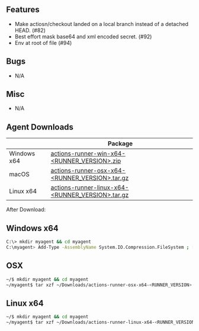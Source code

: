 ## Features
  - Make actiosn/checkout landed on a local branch instead of a detached HEAD. (#82)
  - Best effort mask base64 and xml encoded secret. (#92)
  - Env at root of file (#94)

## Bugs
  - N/A

## Misc
  - N/A

## Agent Downloads  

|         | Package                                                                                                       |
| ------- | ----------------------------------------------------------------------------------------------------------- |
| Windows x64 | [actions-runner-win-x64-<RUNNER_VERSION>.zip](https://githubassets.azureedge.net/runners/<RUNNER_VERSION>/actions-runner-win-x64-<RUNNER_VERSION>.zip)      |
| macOS   | [actions-runner-osx-x64-<RUNNER_VERSION>.tar.gz](https://githubassets.azureedge.net/runners/<RUNNER_VERSION>/actions-runner-osx-x64-<RUNNER_VERSION>.tar.gz)   |
| Linux x64  | [actions-runner-linux-x64-<RUNNER_VERSION>.tar.gz](https://githubassets.azureedge.net/runners/<RUNNER_VERSION>/actions-runner-linux-x64-<RUNNER_VERSION>.tar.gz) |

After Download:  

## Windows x64

``` bash
C:\> mkdir myagent && cd myagent
C:\myagent> Add-Type -AssemblyName System.IO.Compression.FileSystem ; [System.IO.Compression.ZipFile]::ExtractToDirectory("$HOME\Downloads\actions-runner-win-x64-<RUNNER_VERSION>.zip", "$PWD")
```

## OSX

``` bash
~/$ mkdir myagent && cd myagent
~/myagent$ tar xzf ~/Downloads/actions-runner-osx-x64-<RUNNER_VERSION>.tar.gz
```

## Linux x64

``` bash
~/$ mkdir myagent && cd myagent
~/myagent$ tar xzf ~/Downloads/actions-runner-linux-x64-<RUNNER_VERSION>.tar.gz
```
